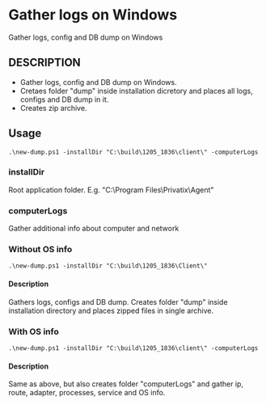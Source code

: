 # Gather logs on Windows
Gather logs, config and DB dump on Windows
## DESCRIPTION
* Gather logs, config and DB dump on Windows. 
* Cretaes folder "dump" inside installation dicretory and places all logs, configs and DB dump in it. 
* Creates zip archive.


## Usage
    
    .\new-dump.ps1 -installDir "C:\build\1205_1836\client\" -computerLogs

### installDir

Root application folder. E.g. "C:\Program Files\Privatix\Agent"

### computerLogs

Gather additional info about computer and network


### Without OS info
    
    .\new-dump.ps1 -installDir "C:\build\1205_1836\Client\"

#### Description
    
Gathers logs, configs and DB dump. Creates folder "dump" inside installation directory and places zipped files in single archive.

### With OS info
    .\new-dump.ps1 -installDir "C:\build\1205_1836\client\" -computerLogs

#### Description

Same as above, but also creates folder "computerLogs" and gather ip, route, adapter, processes, service and OS info.

